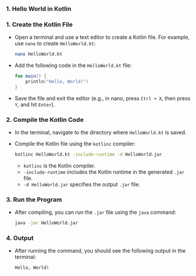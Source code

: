 ### **1. Hello World in Kotlin**

### 1. **Create the Kotlin File**

- Open a terminal and use a text editor to create a Kotlin file. For example, use `nano` to create `HelloWorld.kt`:
  ```bash
  nano HelloWorld.kt
  ```

- Add the following code in the `HelloWorld.kt` file:
  ```kotlin
  fun main() {
      println("Hello, World!")
  }
  ```

- Save the file and exit the editor (e.g., in nano, press `Ctrl + X`, then press `Y`, and hit `Enter`).

### 2. **Compile the Kotlin Code**

- In the terminal, navigate to the directory where `HelloWorld.kt` is saved.

- Compile the Kotlin file using the `kotlinc` compiler:
  ```bash
  kotlinc HelloWorld.kt -include-runtime -d HelloWorld.jar
  ```

  - `kotlinc` is the Kotlin compiler.
  - `-include-runtime` includes the Kotlin runtime in the generated `.jar` file.
  - `-d HelloWorld.jar` specifies the output `.jar` file.

### 3. **Run the Program**

- After compiling, you can run the `.jar` file using the `java` command:
  ```bash
  java -jar HelloWorld.jar
  ```

### 4. **Output**

- After running the command, you should see the following output in the terminal:
  ```
  Hello, World!
  ```

